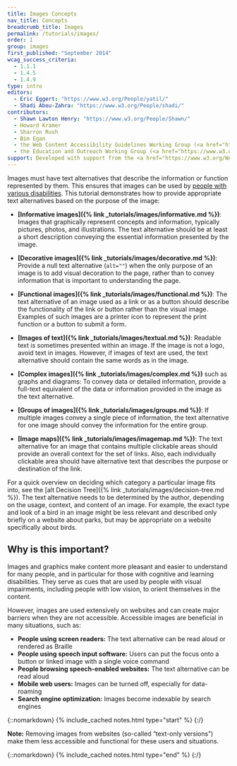```yaml
---
title: Images Concepts
nav_title: Concepts
breadcrumb_title: Images
permalink: /tutorials/images/
order: 1
group: images
first_published: "September 2014"
wcag_success_criteria:
  - 1.1.1
  - 1.4.5
  - 1.4.9
type: intro
editors:
  - Eric Eggert: "https://www.w3.org/People/yatil/"
  - Shadi Abou-Zahra: "https://www.w3.org/People/shadi/"
contributors:
  - Shawn Lawton Henry: "https://www.w3.org/People/Shawn/"
  - Howard Kramer
  - Sharron Rush
  - Bim Egan
  - the Web Content Accessibility Guidelines Working Group (<a href="https://www.w3.org/WAI/GL/">WCAG WG</a>)
  - the Education and Outreach Working Group (<a href="https://www.w3.org/WAI/EO/">EOWG</a>)
support: Developed with support from the <a href="https://www.w3.org/WAI/ACT/">WAI-ACT project</a>, co-funded by the <strong>European Commission <abbr title="Information Society Technologies">IST</abbr> Programme</strong>.
---
```


Images must have text alternatives that describe the information or function represented by them. This ensures that images can be used by [people with various disabilities](#why-is-this-important). This tutorial demonstrates how to provide appropriate text alternatives based on the purpose of the image:

-   **[Informative images]({% link _tutorials/images/informative.md %})**: Images that graphically represent concepts and information, typically pictures, photos, and illustrations. The text alternative should be at least a short description conveying the essential information presented by the image.

-   **[Decorative images]({% link _tutorials/images/decorative.md %})**: Provide a null text alternative (`alt=""`) when the only purpose of an image is to add visual decoration to the page, rather than to convey information that is important to understanding the page.

-   **[Functional images]({% link _tutorials/images/functional.md %})**: The text alternative of an image used as a link or as a button should describe the functionality of the link or button rather than the visual image. Examples of such images are a printer icon to represent the print function or a button to submit a form.

-   **[Images of text]({% link _tutorials/images/textual.md %})**: Readable text is sometimes presented within an image. If the image is not a logo, avoid text in images. However, if images of text are used, the text alternative should contain the same words as in the image.

-   **[Complex images]({% link _tutorials/images/complex.md %})** such as graphs and diagrams: To convey data or detailed information, provide a full-text equivalent of the data or information provided in the image as the text alternative.

-   **[Groups of images]({% link _tutorials/images/groups.md %})**: If multiple images convey a single piece of information, the text alternative for one image should convey the information for the entire group.

-   **[Image maps]({% link _tutorials/images/imagemap.md %})**: The text alternative for an image that contains multiple clickable areas should provide an overall context for the set of links. Also, each individually clickable area should have alternative text that describes the purpose or destination of the link.

For a quick overview on deciding which category a particular image fits into, see the [alt Decision Tree]({% link _tutorials/images/decision-tree.md %}). The text alternative needs to be determined by the author, depending on the usage, context, and content of an image. For example, the exact type and look of a bird in an image might be less relevant and described only briefly on a website about parks, but may be appropriate on a website specifically about birds.

## Why is this important?

Images and graphics make content more pleasant and easier to understand for many people, and in particular for those with cognitive and learning disabilities. They serve as cues that are used by people with visual impairments, including people with low vision, to orient themselves in the content.

However, images are used extensively on websites and can create major barriers when they are not accessible. Accessible images are beneficial in many situations, such as:

-   **People using screen readers:** The text alternative can be read aloud or rendered as Braille
-   **People using speech input software:** Users can put the focus onto a button or linked image with a single voice command
-   **People browsing speech-enabled websites:** The text alternative can be read aloud
-   **Mobile web users:** Images can be turned off, especially for data-roaming
-   **Search engine optimization:** Images become indexable by search engines


{::nomarkdown}
{% include_cached notes.html type="start" %}
{:/}

**Note:** Removing images from websites (so-called “text-only versions”) make them less accessible and functional for these users and situations.

{::nomarkdown}
{% include_cached notes.html type="end" %}
{:/}
